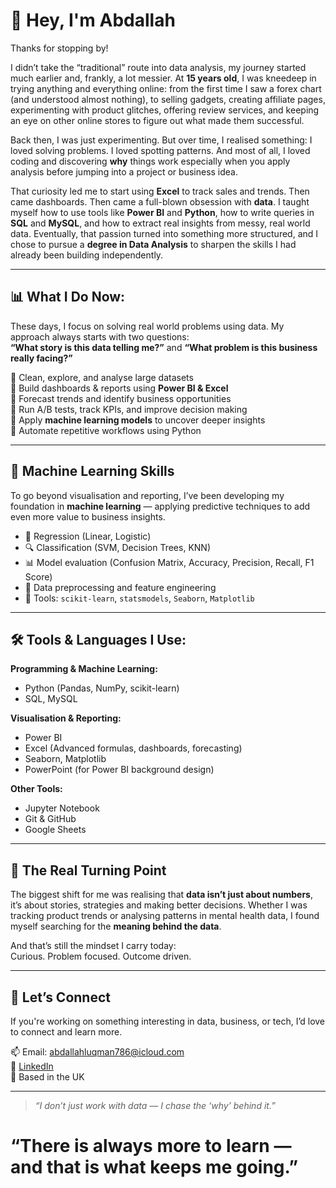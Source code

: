 # 👋 Hey, I'm Abdallah

Thanks for stopping by!

I didn’t take the “traditional” route into data analysis, my journey started much earlier and, frankly, a lot messier. At **15 years old**, I was kneedeep in trying anything and everything online: from the first time I saw a forex chart (and understood almost nothing), to selling gadgets, creating affiliate pages, experimenting with product glitches, offering review services, and keeping an eye on other online stores to figure out what made them successful.

Back then, I was just experimenting. But over time, I realised something: I loved solving problems. I loved spotting patterns. And most of all, I loved coding and discovering **why** things work especially when you apply analysis before jumping into a project or business idea.

That curiosity led me to start using **Excel** to track sales and trends. Then came dashboards. Then came a full-blown obsession with **data**. I taught myself how to use tools like **Power BI** and **Python**, how to write queries in **SQL** and **MySQL**, and how to extract real insights from messy, real world data. Eventually, that passion turned into something more structured, and I chose to pursue a **degree in Data Analysis** to sharpen the skills I had already been building independently.

---

## 📊 What I Do Now:

These days, I focus on solving real world problems using data. My approach always starts with two questions:  
**“What story is this data telling me?”** and **“What problem is this business really facing?”**

🔹 Clean, explore, and analyse large datasets  
🔹 Build dashboards & reports using **Power BI & Excel**  
🔹 Forecast trends and identify business opportunities  
🔹 Run A/B tests, track KPIs, and improve decision making  
🔹 Apply **machine learning models** to uncover deeper insights  
🔹 Automate repetitive workflows using Python  

---

## 🧠 Machine Learning Skills

To go beyond visualisation and reporting, I’ve been developing my foundation in **machine learning** — applying predictive techniques to add even more value to business insights.

- 🧪 Regression (Linear, Logistic)  
- 🔍 Classification (SVM, Decision Trees, KNN)  
- 📊 Model evaluation (Confusion Matrix, Accuracy, Precision, Recall, F1 Score)  
- 🧹 Data preprocessing and feature engineering  
- 🧠 Tools: `scikit-learn`, `statsmodels`, `Seaborn`, `Matplotlib`

---

## 🛠️ Tools & Languages I Use:

**Programming & Machine Learning:**  
- Python (Pandas, NumPy, scikit-learn)  
- SQL, MySQL  

**Visualisation & Reporting:**  
- Power BI  
- Excel (Advanced formulas, dashboards, forecasting)  
- Seaborn, Matplotlib  
- PowerPoint (for Power BI background design)

**Other Tools:**  
- Jupyter Notebook  
- Git & GitHub  
- Google Sheets  

---

## 🔁 The Real Turning Point

The biggest shift for me was realising that **data isn’t just about numbers**, it’s about stories, strategies and making better decisions. Whether I was tracking product trends or analysing patterns in mental health data, I found myself searching for the **meaning behind the data**.

And that’s still the mindset I carry today:  
Curious. Problem focused. Outcome driven.

---

## 💬 Let’s Connect

If you're working on something interesting in data, business, or tech, I’d love to connect and learn more.

📫 Email: abdallahluqman786@icloud.com  
🔗 [LinkedIn](https://linkedin.com/in/abdullahm97)  
📍 Based in the UK

---

> _“I don’t just work with data — I chase the ‘why’ behind it.”_

# “There is always more to learn — and that is what keeps me going.”
